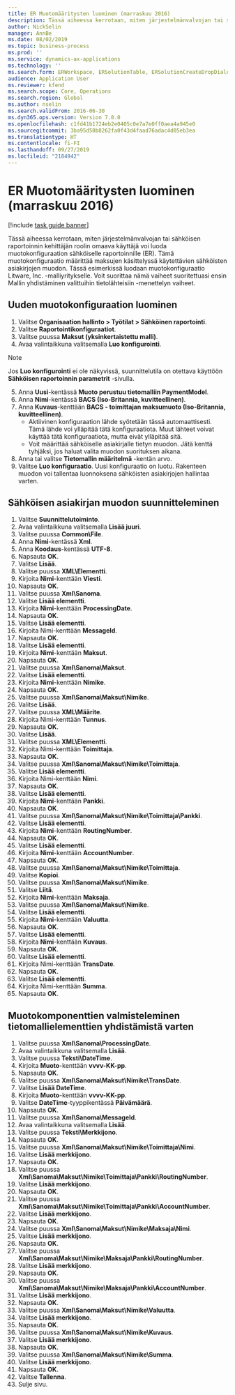 ```yaml
---
title: ER Muotomääritysten luominen (marraskuu 2016)
description: Tässä aiheessa kerrotaan, miten järjestelmänvalvojan tai sähköisen raportoinnin kehittäjän roolin omaava käyttäjä voi luoda muotokonfiguraation sähköiselle raportoinnille (ER).
author: NickSelin
manager: AnnBe
ms.date: 08/02/2019
ms.topic: business-process
ms.prod: ''
ms.service: dynamics-ax-applications
ms.technology: ''
ms.search.form: ERWorkspace, ERSolutionTable, ERSolutionCreateDropDialog, EROperationDesigner, ERComponentTypeDropDialog
audience: Application User
ms.reviewer: kfend
ms.search.scope: Core, Operations
ms.search.region: Global
ms.author: nselin
ms.search.validFrom: 2016-06-30
ms.dyn365.ops.version: Version 7.0.0
ms.openlocfilehash: c1fd41b1724eb2e0405c0e7a7e0ff0aea4a945e0
ms.sourcegitcommit: 3ba95d50b8262fa0f43d4faad76adac4d05eb3ea
ms.translationtype: HT
ms.contentlocale: fi-FI
ms.lasthandoff: 09/27/2019
ms.locfileid: "2184942"
---
```

# <a name="er-create-a-format-configuration-november-2016"></a>ER Muotomääritysten luominen (marraskuu 2016)

[!include [task guide banner](../../includes/task-guide-banner.md)]

Tässä aiheessa kerrotaan, miten järjestelmänvalvojan tai sähköisen raportoinnin kehittäjän roolin omaava käyttäjä voi luoda muotokonfiguraation sähköiselle raportoinnille (ER). Tämä muotokonfiguraatio määrittää maksujen käsittelyssä käytettävien sähköisten asiakirjojen muodon. Tässä esimerkissä luodaan muotokonfiguraatio Litware, Inc. -malliyritykselle. Voit suorittaa nämä vaiheet suoritettuasi ensin Mallin yhdistäminen valittuihin tietolähteisiin -menettelyn vaiheet.


## <a name="create-a-new-format-configuration"></a>Uuden muotokonfiguraation luominen
1. Valitse **Organisaation hallinto > Työtilat > Sähköinen raportointi**.
2. Valitse **Raportointikonfiguraatiot**.
3. Valitse puussa **Maksut (yksinkertaistettu malli)**.
4. Avaa valintaikkuna valitsemalla **Luo konfigurointi**.

 > [!NOTE]
 > Jos **Luo konfigurointi** ei ole näkyvissä, suunnittelutila on otettava käyttöön **Sähköisen raportoinnin parametrit** -sivulla. 
 
5. Anna **Uusi**-kentässä **Muoto perustuu tietomalliin PaymentModel**.
6. Anna **Nimi**-kentässä **BACS (Iso-Britannia, kuvitteellinen)**.
7. Anna **Kuvaus**-kenttään **BACS - toimittajan maksumuoto (Iso-Britannia, kuvitteellinen)**.
    * Aktiivinen konfiguraation lähde syötetään tässä automaattisesti. Tämä lähde voi ylläpitää tätä konfiguraatiota. Muut lähteet voivat käyttää tätä konfiguraatiota, mutta eivät ylläpitää sitä.  
    * Voit määrittää sähköiselle asiakirjalle tietyn muodon. Jätä kenttä tyhjäksi, jos haluat valita muodon suorituksen aikana.  
8. Anna tai valitse **Tietomallin määritelmä** -kentän arvo.
9. Valitse **Luo konfiguraatio**. Uusi konfiguraatio on luotu. Rakenteen muodon voi tallentaa luonnoksena sähköisten asiakirjojen hallintaa varten.  

## <a name="design-the-format-of-an-electronic-document"></a>Sähköisen asiakirjan muodon suunnitteleminen
1. Valitse **Suunnittelutoiminto**.
2. Avaa valintaikkuna valitsemalla **Lisää juuri**.
3. Valitse puussa **Common\File**.
4. Anna **Nimi**-kentässä **Xml**.
5. Anna **Koodaus**-kentässä **UTF-8**.
6. Napsauta **OK**.
7. Valitse **Lisää**.
8. Valitse puussa **XML\Elementti**.
9. Kirjoita **Nimi**-kenttään **Viesti**.
10. Napsauta **OK**.
11. Valitse puussa **Xml\Sanoma**.
12. Valitse **Lisää elementti**.
13. Kirjoita **Nimi**-kenttään **ProcessingDate**.
14. Napsauta **OK**.
15. Valitse **Lisää elementti**.
16. Kirjoita Nimi-kenttään **MessageId**.
17. Napsauta **OK**.
18. Valitse **Lisää elementti**.
19. Kirjoita **Nimi**-kenttään **Maksut**.
20. Napsauta **OK**.
21. Valitse puussa **Xml\Sanoma\Maksut**.
22. Valitse **Lisää elementti**.
23. Kirjoita **Nimi**-kenttään **Nimike**.
24. Napsauta **OK**.
25. Valitse puussa **Xml\Sanoma\Maksut\Nimike**.
26. Valitse **Lisää**.
27. Valitse puussa **XML\Määrite**.
28. Kirjoita Nimi-kenttään **Tunnus**.
29. Napsauta **OK**.
30. Valitse **Lisää**.
31. Valitse puussa **XML\Elementti**.
32. Kirjoita Nimi-kenttään **Toimittaja**.
33. Napsauta **OK**.
34. Valitse puussa **Xml\Sanoma\Maksut\Nimike\Toimittaja**.
35. Valitse **Lisää elementti**.
36. Kirjoita Nimi-kenttään **Nimi**.
37. Napsauta **OK**.
38. Valitse **Lisää elementti**.
39. Kirjoita **Nimi**-kenttään **Pankki**.
40. Napsauta **OK**.
41. Valitse puussa **Xml\Sanoma\Maksut\Nimike\Toimittaja\Pankki**.
42. Valitse **Lisää elementti**.
43. Kirjoita **Nimi**-kenttään **RoutingNumber**.
44. Napsauta **OK**.
45. Valitse **Lisää elementti**.
46. Kirjoita **Nimi**-kenttään **AccountNumber**.
47. Napsauta **OK**.
48. Valitse puussa **Xml\Sanoma\Maksut\Nimike\Toimittaja**.
49. Valitse **Kopioi**.
50. Valitse puussa **Xml\Sanoma\Maksut\Nimike**.
51. Valitse **Liitä**.
52. Kirjoita **Nimi**-kenttään **Maksaja**.
53. Valitse puussa **Xml\Sanoma\Maksut\Nimike**.
54. Valitse **Lisää elementti**.
55. Kirjoita **Nimi**-kenttään **Valuutta**.
56. Napsauta **OK**.
57. Valitse **Lisää elementti**.
58. Kirjoita **Nimi**-kenttään **Kuvaus**.
59. Napsauta **OK**.
60. Valitse **Lisää elementti**.
61. Kirjoita Nimi-kenttään **TransDate**.
62. Napsauta **OK**.
63. Valitse **Lisää elementti**.
64. Kirjoita Nimi-kenttään **Summa**.
65. Napsauta **OK**.

## <a name="prepare-format-components-for-mapping-to-data-model-elements"></a>Muotokomponenttien valmisteleminen tietomallielementtien yhdistämistä varten
1. Valitse puussa **Xml\Sanoma\ProcessingDate**.
2. Avaa valintaikkuna valitsemalla **Lisää**.
3. Valitse puussa **Teksti\DateTime**.
4. Kirjoita **Muoto**-kenttään **vvvv-KK-pp**.
5. Napsauta **OK**.
6. Valitse puussa **Xml\Sanoma\Maksut\Nimike\TransDate**.
7. Valitse **Lisää DateTime**.
8. Kirjoita **Muoto**-kenttään **vvvv-KK-pp**.
9. Valitse **DateTime**-tyyppikentässä **Päivämäärä**.
10. Napsauta **OK**.
11. Valitse puussa **Xml\Sanoma\MessageId**.
12. Avaa valintaikkuna valitsemalla **Lisää**.
13. Valitse puussa **Teksti\Merkkijono**.
14. Napsauta **OK**.
15. Valitse puussa **Xml\Sanoma\Maksut\Nimike\Toimittaja\Nimi**.
16. Valitse **Lisää merkkijono**.
17. Napsauta **OK**.
18. Valitse puussa **Xml\Sanoma\Maksut\Nimike\Toimittaja\Pankki\RoutingNumber**.
19. Valitse **Lisää merkkijono**.
20. Napsauta **OK**.
21. Valitse puussa **Xml\Sanoma\Maksut\Nimike\Toimittaja\Pankki\AccountNumber**.
22. Valitse **Lisää merkkijono**.
23. Napsauta **OK**.
24. Valitse puussa **Xml\Sanoma\Maksut\Nimike\Maksaja\Nimi**.
25. Valitse **Lisää merkkijono**.
26. Napsauta **OK**.
27. Valitse puussa **Xml\Sanoma\Maksut\Nimike\Maksaja\Pankki\RoutingNumber**.
28. Valitse **Lisää merkkijono**.
29. Napsauta **OK**.
30. Valitse puussa **Xml\Sanoma\Maksut\Nimike\Maksaja\Pankki\AccountNumber**.
31. Valitse **Lisää merkkijono**.
32. Napsauta **OK**.
33. Valitse puussa **Xml\Sanoma\Maksut\Nimike\Valuutta**.
34. Valitse **Lisää merkkijono**.
35. Napsauta **OK**.
36. Valitse puussa **Xml\Sanoma\Maksut\Nimike\Kuvaus**.
37. Valitse **Lisää merkkijono**.
38. Napsauta **OK**.
39. Valitse puussa **Xml\Sanoma\Maksut\Nimike\Summa**.
40. Valitse **Lisää merkkijono**.
41. Napsauta **OK**.
42. Valitse **Tallenna**.
43. Sulje sivu.

